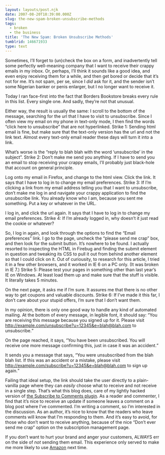 ```yaml
---
layout: layouts/post.njk
date: 2007-08-20T18:39:00.000Z
slug: the-new-spam-broken-unsubscribe-methods
tags:
  - broken
  - the business
title: 'The New Spam: Broken Unsubscribe Methods'
tumblrid: 146671933
type: text
---
```

<p>Sometimes, I&rsquo;ll forget to (un)check the box on a form, and inadvertently tell some perfectly well-meaning company that I want to receive their crappy emails in my inbox.  Or, perhaps, I&rsquo;ll think it sounds like a good idea, and even enjoy receiving them for a while, and then get bored or decide that it&rsquo;s not for me.  It&rsquo;s not spam, per se, since I <em>did</em> ask for it, and the sender isn&rsquo;t some Nigerian banker or penis enlarger, but I no longer want to receive it.</p>

<p>Today I ran face-first into the fact that Borders Bookstore breaks every rule in this list.  Every single one.  And sadly, they&rsquo;re not that unusual.</p>

<p>Either way, the result is usually the same: I scroll to the bottom of the message, searching for the url that I have to visit to unsubscribe.  Since I often view my email on my phone in text-only mode, I then find the words &ldquo;click here to unsubscribe&rdquo; that are not hyperlinked.  Strike 1: Sending html email is fine, but make sure that the text-only version has the url and not the link text.  Almost every text-only email reader these days will turn it into a link.</p>

<p>What&rsquo;s worse is the &ldquo;reply to blah blah with the word &lsquo;unsubscribe&rsquo; in the subject&rdquo;.  Strike 2: Don&rsquo;t make me send you anything.  If I have to send you an email to stop receiving your crappy emails, I&rsquo;ll probably just black-hole that account on general principle.</p>

<p>Log onto my email in Firefox, and change to the html view.  Click the link.  It says that I have to log in to change my email preferences.  Strike 3: If I&rsquo;m clicking a link from my email address telling you that I want to unsubscribe, don&rsquo;t make me log in and navigate your crappy application to find the unsubscribe link.  You already know who I am, because you sent me something.  Put a key or whatever in the URL.</p>

<p>I log in, and click the url again.  It says that I have to log in to change my email preferences.  Strike 4: If I&rsquo;m already logged in, why doesn&rsquo;t it just read the cookie or whatever?</p>

<p>So, I log in again, and look through the options to find the &ldquo;Email preferences&rdquo; link.  I go to the page, uncheck the &ldquo;please send me crap&rdquo; box, and then look for the submit button.  It&rsquo;s nowhere to be found.  I actually resorted to inspecting the HTML in Firebug and finding the submit element in question and tweaking its CSS to pull it out from behind another element so that I could click on it.  Out of curiousity, to research for this article, I tried it in a few other browsers, and it worked in IE 6 on a PC only.  (It was broken in IE 7.)  Strike 5: Please test your pages in something other than last year&rsquo;s IE on Windows.  At least load them up and make sure that the stuff is visible.  It literally takes 5 minutes.</p>

<p>On the next page, it asks me if I&rsquo;m sure.  It assures me that there is no other way to get coupons and valuable discounts.  Strike 6: If I&rsquo;ve made it this far, I don&rsquo;t care about your stupid offers, I&rsquo;m sure that I don&rsquo;t want them.</p>

<p>In my opinion, there is only one good way to handle any kind of automated mailing.  At the bottom of every message, in legible font, it should say: <q>You are receiving this message because you signed up for it.  Please visit <a href="http://example.com/unsubscribe?u=12345&amp;e=blah@blah.com">http://example.com/unsubscribe?u=12345&amp;e=blah@blah.com</a> to unsubscribe.</q></p>

<p>On the page reached, it says, <q>You have been unsubscribed.  You will receive one more message confirming this, just in case it was an accident.</q></p>

<p>It sends you a message that says, <q>You were unsubscribed from the blah blah list.  If this was an accident or a mistake, please visit <a href="http://example.com/subscribe?u=12345&amp;e=blah@blah.com">http://example.com/subscribe?u=12345&amp;e=blah@blah.com</a> to sign up again.</q></p>

<p>Failing that ideal setup, the link should take the user directly to a plain-vanilla page where they can <em>easily</em> choose what to receive and not receive in a single step.  That&rsquo;s what this blog does, care of my lightly hacked version of <a href="http://txfx.net/code/wordpress/subscribe-to-comments/">the Subscribe to Comments plugin</a>.  As a reader and commenter, I find that it&rsquo;s nice to receive an update if someone leaves a comment on a blog post where I&rsquo;ve commented.  I&rsquo;m writing a comment, so I&rsquo;m interested in the discussion.  As an author, it&rsquo;s nice to know that the readers who leave comments will know that I&rsquo;m responding to them.  And it&rsquo;s easy to avoid, for those who don&rsquo;t want to receive anything, because of the nice &ldquo;Don&rsquo;t ever send me crap&rdquo; option on the subscription management page.</p>

<p>If you don&rsquo;t want to hurt your brand and anger your customers, ALWAYS err on the side of <em>not</em> sending them email.  This experience only served to make me more likely to use <a href="http://amazon.com?tag=isaacschcom-20">Amazon</a> next time.</p>
